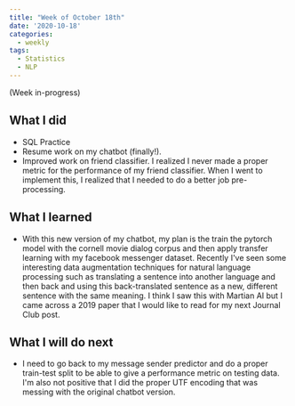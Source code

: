```yaml
---
title: "Week of October 18th"
date: '2020-10-18'
categories:
  - weekly
tags:
  - Statistics
  - NLP
---
```

(Week in-progress)

## What I did

- SQL Practice
- Resume work on my chatbot (finally!).
- Improved work on friend classifier. I realized I never made a proper metric for the performance of my friend classifier. When I went to implement this, I realized that I needed to do a better job pre-processing.

## What I learned

- With this new version of my chatbot, my plan is the train the pytorch model with the cornell movie dialog corpus and then apply transfer learning with my facebook messenger dataset. Recently I've seen some interesting data augmentation techniques for natural language processing such as translating a sentence into another language and then back and using this back-translated sentence as a new, different sentence with the same meaning. I think I saw this with Martian AI but I came across a 2019 paper that I would like to read for my next Journal Club post.

## What I will do next

- I need to go back to my message sender predictor and do a proper train-test split to be able to give a performance metric on testing data. I'm also not positive that I did the proper UTF encoding that was messing with the original chatbot version.
